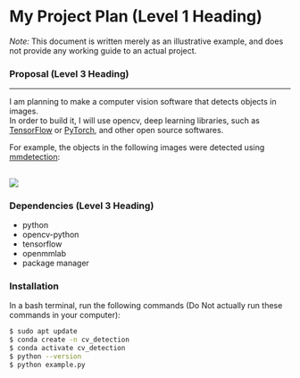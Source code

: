 # My Project Plan (Level 1 Heading)
*Note:* This document is written merely as an illustrative example, and does not provide any working guide to an actual project.

### Proposal (Level 3 Heading)
---
I am planning to make a computer vision software that detects objects in images.  
In order to build it, I will use opencv, deep learning libraries, such as [TensorFlow](https://www.tensorflow.org) or [PyTorch](https://pytorch.org), and other open source softwares. 

For example, the objects in the following images were detected using [mmdetection](https://github.com/open-mmlab/mmdetection):

![](https://user-images.githubusercontent.com/12907710/137271636-56ba1cd2-b110-4812-8221-b4c120320aa9.png)
---
### Dependencies (Level 3 Heading)
- python
- opencv-python
- tensorflow
- openmmlab
- package manager
### Installation
In a bash terminal, run the following commands (Do Not actually run these commands in your computer):
```sh
$ sudo apt update
$ conda create -n cv_detection
$ conda activate cv_detection
$ python --version
$ python example.py
```
